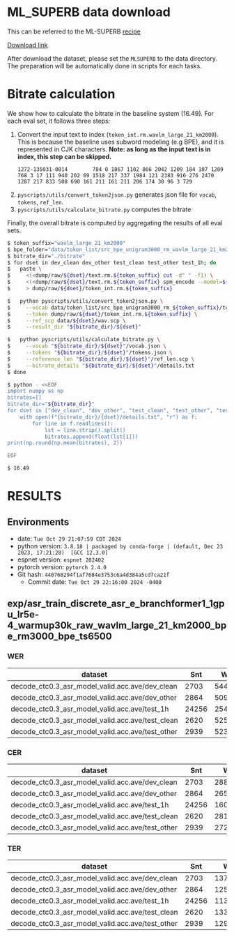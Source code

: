 <!-- Generated by scripts/utils/show_asr_result.sh -->
# ML_SUPERB data download
This can be referred to the ML-SUPERB [recipe](https://github.com/espnet/espnet/blob/master/egs2/ml_superb/asr1)

[Download link](https://drive.google.com/file/d/1QYjl-7vflle__3AfuosAC5VJGiBDvEqz/view?usp=drive_link)

After download the dataset, please set the `MLSUPERB` to the data directory. The preparation will be automatically done in scripts for each tasks.

# Bitrate calculation

We show how to calculate the bitrate in the baseline system (16.49). For each eval set, it follows three steps:
1. Convert the input text to index (`token_int.rm.wavlm_large_21_km2000`). This is because the baseline uses subword modeling (e.g BPE), and it is represented in CJK characters. **Note: as long as the input text is in index, this step can be skipped.**
   ```
   1272-135031-0014        784 0 1867 1102 866 2042 1209 184 187 1209 768 3 17 111 940 202 69 1518 217 337 1984 121 2383 916 276 2470 1287 217 833 508 690 161 211 161 211 206 174 30 96 3 729
   ```
2. `pyscripts/utils/convert_token2json.py` generates json file for `vocab`, `tokens`, `ref_len`.
3. `pyscripts/utils/calculate_bitrate.py` computes the bitrate

Finally, the overall bitrate is computed by aggregating the results of all eval sets.

```bash
$ token_suffix="wavlm_large_21_km2000"
$ bpe_folder="data/token_list/src_bpe_unigram3000_rm_wavlm_large_21_km2000"
$ bitrate_dir="./bitrate"
$ for dset in dev_clean dev_other test_clean test_other test_1h; do
$   paste \
$     <(<dump/raw/${dset}/text.rm.${token_suffix} cut -d" " -f1) \
$     <(<dump/raw/${dset}/text.rm.${token_suffix} spm_encode --model=${bpe_folder}/bpe.model --output_format=id) \
$     > dump/raw/${dset}/token_int.rm.${token_suffix}

$   python pyscripts/utils/convert_token2json.py \
$     --vocab data/token_list/src_bpe_unigram3000_rm_${token_suffix}/tokens.txt \
$     --token dump/raw/${dset}/token_int.rm.${token_suffix} \
$     --ref_scp data/${dset}/wav.scp \
$     --result_dir "${bitrate_dir}/${dset}"

$   python pyscripts/utils/calculate_bitrate.py \
$     --vocab "${bitrate_dir}/${dset}"/vocab.json \
$     --tokens "${bitrate_dir}/${dset}"/tokens.json \
$     --reference_len "${bitrate_dir}/${dset}"/ref_len.scp \
$     --bitrate_details "${bitrate_dir}/${dset}"/details.txt
$ done

$ python - <<EOF
import numpy as np
bitrates=[]
bitrate_dir="${bitrate_dir}"
for dset in ["dev_clean", "dev_other", "test_clean", "test_other", "test_1h"]:
    with open(f"{bitrate_dir}/{dset}/details.txt", "r") as f:
        for line in f.readlines():
            lst = line.strip().split()
            bitrates.append(float(lst[1]))
print(np.round(np.mean(bitrates), 2))

EOF

$ 16.49
```

# RESULTS
## Environments
- date: `Tue Oct 29 21:07:59 CDT 2024`
- python version: `3.8.18 | packaged by conda-forge | (default, Dec 23 2023, 17:21:28)  [GCC 12.3.0]`
- espnet version: `espnet 202402`
- pytorch version: `pytorch 2.4.0`
- Git hash: `440768294f1af7684e3753c6a4d384a5cd7ca21f`
  - Commit date: `Tue Oct 29 22:16:00 2024 -0400`

## exp/asr_train_discrete_asr_e_branchformer1_1gpu_lr5e-4_warmup30k_raw_wavlm_large_21_km2000_bpe_rm3000_bpe_ts6500
### WER

|dataset|Snt|Wrd|Corr|Sub|Del|Ins|Err|S.Err|
|---|---|---|---|---|---|---|---|---|
|decode_ctc0.3_asr_model_valid.acc.ave/dev_clean|2703|54402|95.4|4.3|0.3|0.4|4.9|51.5|
|decode_ctc0.3_asr_model_valid.acc.ave/dev_other|2864|50948|91.5|7.9|0.6|0.6|9.1|65.6|
|decode_ctc0.3_asr_model_valid.acc.ave/test_1h|24256|254316|42.1|48.1|9.8|4.8|62.7|94.8|
|decode_ctc0.3_asr_model_valid.acc.ave/test_clean|2620|52576|95.4|4.3|0.3|0.4|5.0|51.0|
|decode_ctc0.3_asr_model_valid.acc.ave/test_other|2939|52343|91.5|7.8|0.7|0.6|9.1|66.2|

### CER

|dataset|Snt|Wrd|Corr|Sub|Del|Ins|Err|S.Err|
|---|---|---|---|---|---|---|---|---|
|decode_ctc0.3_asr_model_valid.acc.ave/dev_clean|2703|288456|98.8|0.7|0.5|0.4|1.6|51.5|
|decode_ctc0.3_asr_model_valid.acc.ave/dev_other|2864|265951|97.3|1.5|1.1|0.7|3.4|65.6|
|decode_ctc0.3_asr_model_valid.acc.ave/test_1h|24256|1600215|81.0|11.2|7.7|3.9|22.9|94.8|
|decode_ctc0.3_asr_model_valid.acc.ave/test_clean|2620|281530|98.8|0.7|0.5|0.4|1.5|51.0|
|decode_ctc0.3_asr_model_valid.acc.ave/test_other|2939|272758|97.5|1.4|1.1|0.7|3.3|66.2|

### TER

|dataset|Snt|Wrd|Corr|Sub|Del|Ins|Err|S.Err|
|---|---|---|---|---|---|---|---|---|
|decode_ctc0.3_asr_model_valid.acc.ave/dev_clean|2703|137035|97.0|2.3|0.7|0.4|3.4|51.5|
|decode_ctc0.3_asr_model_valid.acc.ave/dev_other|2864|125959|94.0|4.5|1.5|0.9|6.9|65.6|
|decode_ctc0.3_asr_model_valid.acc.ave/test_1h|24256|1131804|72.6|19.0|8.4|4.5|32.0|94.8|
|decode_ctc0.3_asr_model_valid.acc.ave/test_clean|2620|133595|97.1|2.2|0.8|0.4|3.3|51.0|
|decode_ctc0.3_asr_model_valid.acc.ave/test_other|2939|129019|94.1|4.4|1.5|0.8|6.7|66.2|